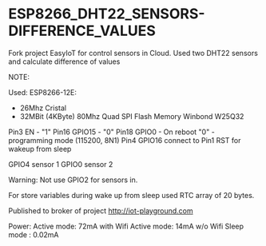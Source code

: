 # ESP8266_DHT22_SENSORS-DIFFERENCE_VALUES
Fork project EasyIoT for control sensors in Cloud. Used two DHT22 sensors and calculate difference of values

NOTE:

Used:
 ESP8266-12E:
 - 26Mhz Cristal
 - 32MBit (4KByte) 80Mhz Quad SPI Flash Memory Winbond W25Q32

Pin3  EN - "1"
Pin16 GPIO15 - "0"
Pin18 GPIO0 - On reboot "0" - programming mode (115200, 8N1)
Pin4  GPIO16 connect to Pin1 RST  for wakeup from sleep

GPIO4 sensor 1
GPIO0 sensor 2


Warning: Not use GPIO2 for sensors in.

For store variables during wake up from sleep used RTC array of 20 bytes.

Published to broker of project http://iot-playground.com

Power:
Active mode: 72mA with Wifi
Active mode: 14mA w/o Wifi
Sleep mode :  0.02mA




